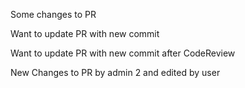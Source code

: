 Some changes to PR

Want to update PR with new commit

Want to update PR with new commit after CodeReview

New Changes to PR by admin 2 and edited by user
